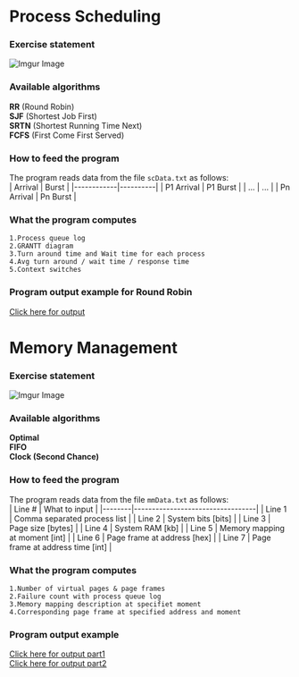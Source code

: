 # Process Scheduling
### Exercise statement
![Imgur Image](https://i.imgur.com/L2hgxm3.png)

### Available algorithms
**RR** (Round Robin) <br/> **SJF** (Shortest Job First) <br/> **SRTN** (Shortest Running Time Next) <br/> **FCFS** (First Come First Served)

### How to feed the program
The program reads data from the file ```scData.txt``` as follows: <br/>
| Arrival    | Burst    |
|------------|----------|
| P1 Arrival | P1 Burst |
| ...        | ...      |
| Pn Arrival | Pn Burst |

### What the program computes
```1.Process queue log``` <br/>
```2.GRANTT diagram``` <br/>
```3.Turn around time and Wait time for each process``` <br/>
```4.Avg turn around / wait time / response time``` <br/>
```5.Context switches```

### Program output example for Round Robin
[Click here for output](https://i.imgur.com/o3q3zQH.png)

# Memory Management
### Exercise statement
![Imgur Image](https://i.imgur.com/Rm9s3ar.png)

### Available algorithms
**Optimal** <br/>
**FIFO** <br/>
**Clock (Second Chance)**

### How to feed the program
The program reads data from the file ```mmData.txt``` as follows: <br/>
| Line # | What to input                    |
|--------|----------------------------------|
| Line 1 | Comma separated process list     |
| Line 2 | System bits [bits]               |
| Line 3 | Page size [bytes]                |
| Line 4 | System RAM [kb]                  |
| Line 5 | Memory mapping at moment [int]   |
| Line 6 | Page frame at address [hex]      |
| Line 7 | Page frame at address time [int] |

### What the program computes
```1.Number of virtual pages & page frames``` <br/>
```2.Failure count with process queue log``` <br/>
```3.Memory mapping description at specifiet moment``` <br/>
```4.Corresponding page frame at specified address and moment``` 

### Program output example
[Click here for output part1](https://i.imgur.com/dEU83OF.png) <br/>
[Click here for output part2](https://i.imgur.com/ck0Vr2p.png)

